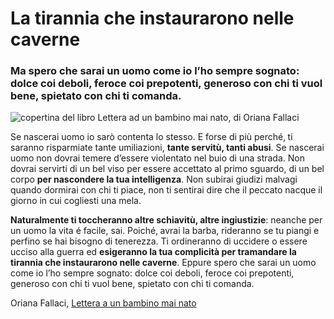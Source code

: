 # La tirannia che instaurarono nelle caverne

### Ma spero che sarai un uomo come io l’ho sempre sognato: dolce coi deboli, feroce coi prepotenti, generoso con chi ti vuol bene, spietato con chi ti comanda.

![copertina del libro Lettera ad un bambino mai nato, di Oriana Fallaci](lettera-a-un-bambino-mai-nato-fallaci.jpeg)

Se nascerai uomo io sarò contenta lo stesso. E forse di più perché‚ ti saranno risparmiate tante umiliazioni, **tante servitù, tanti abusi**. Se nascerai uomo non dovrai temere d’essere violentato nel buio di una strada. Non dovrai servirti di un bel viso per essere accettato al primo sguardo, di un bel corpo **per nascondere la tua intelligenza**. Non subirai giudizi malvagi quando dormirai con chi ti piace, non ti sentirai dire che il peccato nacque il giorno in cui cogliesti una mela.

**Naturalmente ti toccheranno altre schiavitù, altre ingiustizie**: neanche per un uomo la vita é facile, sai. Poiché‚ avrai la barba, rideranno se tu piangi e perfino se hai bisogno di tenerezza. Ti ordineranno di uccidere o essere ucciso alla guerra ed **esigeranno la tua complicità per tramandare la tirannia che instaurarono nelle caverne**. Eppure spero che sarai un uomo come io l’ho sempre sognato: dolce coi deboli, feroce coi prepotenti, generoso con chi ti vuol bene, spietato con chi ti comanda.

Oriana Fallaci, [Lettera a un bambino mai nato](https://amzn.to/455DL13)